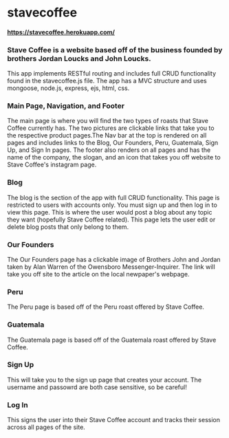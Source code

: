 # stavecoffee
#### https://stavecoffee.herokuapp.com/
### Stave Coffee is a website based off of the business founded by brothers Jordan Loucks and John Loucks. 
This app implements RESTful routing and includes full CRUD functionality found in the stavecoffee.js file. The app has a MVC structure and uses mongoose, node.js, express, ejs, html, css.

### Main Page, Navigation, and Footer
The main page is where you will find the two types of roasts that Stave Coffee currently has. The two pictures are clickable links that take you to the respective product pages.The Nav bar at the top is rendered on all pages and includes links to the Blog, Our Founders, Peru, Guatemala, Sign Up, and Sign In pages. The footer also renders on all pages and has the name of the company, the slogan, and an icon that takes you off website to Stave Coffee's instagram page. 

### Blog
The blog is the section of the app with full CRUD functionality. This page is restricted to users with accounts only. You must sign up and then log in to view this page. This is where the user would post a blog about any topic they want (hopefully Stave Coffee related). This page lets the user edit or delete blog posts that only belong to them.

### Our Founders
The Our Founders page has a clickable image of Brothers John and Jordan taken by Alan Warren of the Owensboro Messenger-Inquirer. The link will take you off site to the article on the local newpaper's webpage.

### Peru
The Peru page is based off of the Peru roast offered by Stave Coffee.

### Guatemala
The Guatemala page is based off of the Guatemala roast offered by Stave Coffee.

### Sign Up
This will take you to the sign up page that creates your account. The username and passowrd are both case sensitive, so be careful!

### Log In
This signs the user into their Stave Coffee account and tracks their session across all pages of the site.
